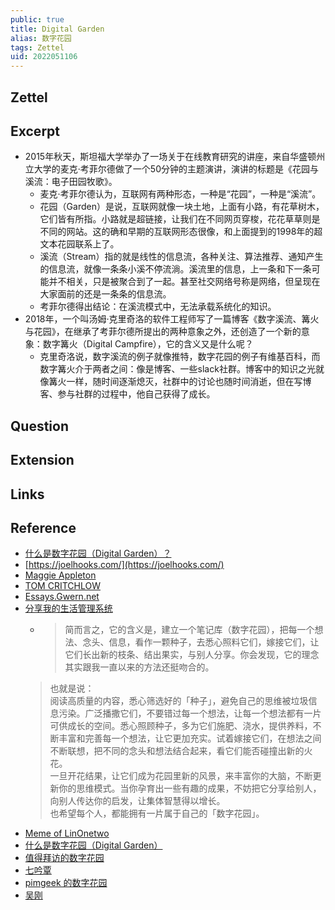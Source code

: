 ```yaml
---
public: true  
title: Digital Garden  
alias: 数字花园  
tags: Zettel  
uid: 2022051106  
---
```


## Zettel

## Excerpt

- 2015年秋天，斯坦福大学举办了一场关于在线教育研究的讲座，来自华盛顿州立大学的麦克·考菲尔德做了一个50分钟的主题演讲，演讲的标题是《花园与溪流：电子田园牧歌》。
  - 麦克·考菲尔德认为，互联网有两种形态，一种是“花园”，一种是“溪流”。
  - 花园（Garden）是说，互联网就像一块土地，上面有小路，有花草树木，它们皆有所指。小路就是超链接，让我们在不同网页穿梭，花花草草则是不同的网站。这的确和早期的互联网形态很像，和上面提到的1998年的超文本花园联系上了。
  - 溪流（Stream）指的就是线性的信息流，各种关注、算法推荐、通知产生的信息流，就像一条条小溪不停流淌。溪流里的信息，上一条和下一条可能并不相关，只是被聚合到了一起。甚至社交网络号称是网络，但呈现在大家面前的还是一条条的信息流。
  - 考菲尔德得出结论：在溪流模式中，无法承载系统化的知识。
- 2018年，一个叫汤姆·克里奇洛的软件工程师写了一篇博客《数字溪流、篝火与花园》，在继承了考菲尔德所提出的两种意象之外，还创造了一个新的意象：数字篝火（Digital Campfire），它的含义又是什么呢？
  - 克里奇洛说，数字溪流的例子就像推特，数字花园的例子有维基百科，而数字篝火介于两者之间：像是博客、一些slack社群。博客中的知识之光就像篝火一样，随时间逐渐熄灭，社群中的讨论也随时间消逝，但在写博客、参与社群的过程中，他自己获得了成长。

## Question

## Extension

## Links

## Reference

- [什么是数字花园（Digital Garden）？](https://www.zhihu.com/question/400660802)
- [https://joelhooks.com/](https://joelhooks.com/)
- [Maggie Appleton](https://maggieappleton.com/)
- [TOM CRITCHLOW](https://tomcritchlow.com/)
- [Essays.Gwern.net](https://www.gwern.net/)
- [分享我的生活管理系统](https://mp.weixin.qq.com/s/iR9UrlKZU81NFqKqkE6qTw)
  - > 简而言之，它的含义是，建立一个笔记库（数字花园），把每一个想法、念头、信息，看作一颗种子，去悉心照料它们，嫁接它们，让它们长出新的枝条、结出果实，与别人分享。你会发现，它的理念其实跟我一直以来的方法还挺吻合的。  
  > 也就是说：  
  > 阅读高质量的内容，悉心筛选好的「种子」，避免自己的思维被垃圾信息污染。广泛播撒它们，不要错过每一个想法，让每一个想法都有一片可供成长的空间。悉心照顾种子，多为它们施肥、浇水，提供养料，不断丰富和完善每一个想法，让它更加充实。试着嫁接它们，在想法之间不断联想，把不同的念头和想法结合起来，看它们能否碰撞出新的火花。  
  > 一旦开花结果，让它们成为花园里新的风景，来丰富你的大脑，不断更新你的思维模式。当你孕育出一些有趣的成果，不妨把它分享给别人，向别人传达你的启发，让集体智慧得以增长。  
  > 也希望每个人，都能拥有一片属于自己的「数字花园」。
- [Meme of LinOnetwo](https://onetwo.ren/wiki/#:Index)
- [什么是数字花园（Digital Garden）](https://www.notion.so/Digital-Garden-effa3aa294af4d07ac279e74aec69602)
- [值得拜访的数字花园](https://e5hgw1llp3.feishu.cn/wiki/wikcn1kaRdwotEpPqFogirva9Ah)
- [七吟覃](https://e5hgw1llp3.feishu.cn/wiki/wikcnMq2MuLbIHMzwniy3uNCOje)
- [pimgeek 的数字花园](https://wiki.hintsnet.com/)
- [吴刚](https://www.coachwugang.com/_Homepage)
